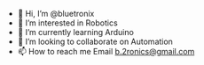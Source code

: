 - 👋 Hi, I’m @bluetronix
- 👀 I’m interested in Robotics
- 🌱 I’m currently learning Arduino
- 💞️ I’m looking to collaborate on Automation
- 📫 How to reach me Email b.2ronics@gmail.com

<!---
bluetronix/bluetronix is a ✨ special ✨ repository because its `README.md` (this file) appears on your GitHub profile.
You can click the Preview link to take a look at your changes.
--->
